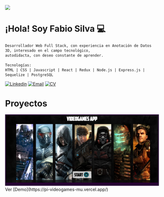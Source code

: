 <div width="1000" height="200" >
    <img src="https://cdn.pixabay.com/photo/2015/10/30/17/42/world-1014504__340.jpg" />
</div>
    
# ¡Hola! Soy Fabio Silva 💻
    Desarrollador Web Full Stack, con experiencia en Anotación de Datos 3D, interesado en el campo tecnológico, 
    autodidacta, con deseo constante de aprender.
    
    Tecnologías:
    HTML | CSS | Javascript | React | Redux | Node.js | Express.js | Sequelize | PostgreSQL


<a href="https://www.linkedin.com/in/fabio-silva-developer/" target="_blank">![Linkedin](https://img.shields.io/badge/LinkedIn-0077B5?style=for-the-badge&logo=linkedin&logoColor=white)</a>
<a href="mailto:fabsillopez@gmail.com">![Email](https://img.shields.io/badge/Gmail-0077B5?style=for-the-badge&logo=gmail&logoColor=red)</a>
<a href="https://drive.google.com/file/d/1cpELZZv_z-hdG5loVvsmGM2FHFXZF5Z0/view?usp=sharing" target="_blank">![CV](https://img.shields.io/badge/CV-0077B5?style=for-the-badge&logo=cv&logoColor=white)</a>


# Proyectos

<img src="https://github.com/fabios21/PI-Videogames/blob/master/landing.png?raw=true">
Ver [Demo](https://pi-videogames-mu.vercel.app/)
<!--
**fabios21/fabios21** is a ✨ _special_ ✨ repository because its `README.md` (this file) appears on your GitHub profile.

Here are some ideas to get you started:

- 🔭 I’m currently working on ...
- 🌱 I’m currently learning ...
- 👯 I’m looking to collaborate on ...
- 🤔 I’m looking for help with ...
- 💬 Ask me about ...
- 📫 How to reach me: ...
- 😄 Pronouns: ...
- ⚡ Fun fact: ...
-->
